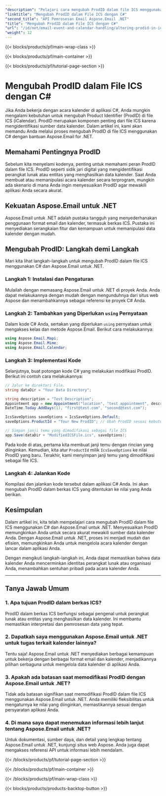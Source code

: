 ```yaml
---
"description": "Pelajari cara mengubah ProdID dalam file ICS menggunakan C# & Aspose.Email untuk .NET. Panduan & kode langkah demi langkah. Pastikan integritas & kompatibilitas data."
"linktitle": "Mengubah ProdID dalam File ICS dengan C#"
"second_title": "API Pemrosesan Email Aspose.Email .NET"
"title": "Mengubah ProdID dalam File ICS dengan C#"
"url": "/id/net/email-event-and-calendar-handling/altering-prodid-in-ics-files-with-csharp/"
"weight": 12
---
```


{{< blocks/products/pf/main-wrap-class >}}

{{< blocks/products/pf/main-container >}}

{{< blocks/products/pf/tutorial-page-section >}}

# Mengubah ProdID dalam File ICS dengan C#


Jika Anda bekerja dengan acara kalender di aplikasi C#, Anda mungkin mengalami kebutuhan untuk mengubah Product Identifier (ProdID) di file ICS (iCalendar). ProdID merupakan komponen penting dari file ICS karena mengidentifikasi sumber data kalender. Dalam artikel ini, kami akan memandu Anda melalui proses mengubah ProdID di file ICS menggunakan C# dengan bantuan Aspose.Email for .NET.

## Memahami Pentingnya ProdID

Sebelum kita menyelami kodenya, penting untuk memahami peran ProdID dalam file ICS. ProdID seperti sidik jari digital yang mengidentifikasi perangkat lunak atau entitas yang menghasilkan data kalender. Saat Anda membuat atau memanipulasi acara kalender secara terprogram, mungkin ada skenario di mana Anda ingin menyesuaikan ProdID agar mewakili aplikasi Anda secara akurat.

## Kekuatan Aspose.Email untuk .NET

Aspose.Email untuk .NET adalah pustaka tangguh yang menyederhanakan penggunaan format email dan kalender, termasuk berkas ICS. Pustaka ini menyediakan serangkaian fitur dan kemampuan untuk memanipulasi data kalender dengan mudah.

## Mengubah ProdID: Langkah demi Langkah

Mari kita lihat langkah-langkah untuk mengubah ProdID dalam file ICS menggunakan C# dan Aspose.Email untuk .NET.

### Langkah 1: Instalasi dan Pengaturan

Mulailah dengan memasang Aspose.Email untuk .NET di proyek Anda. Anda dapat melakukannya dengan mudah dengan mengunduhnya dari situs web Aspose dan menambahkannya sebagai referensi ke proyek C# Anda.

### Langkah 2: Tambahkan yang Diperlukan `using` Pernyataan

Dalam kode C# Anda, sertakan yang diperlukan `using` pernyataan untuk mengakses kelas dan metode Aspose.Email. Berikut cara melakukannya:

```csharp
using Aspose.Email.Mapi;
using Aspose.Email.Mime;
using Aspose.Email.Calendar;
```

### Langkah 3: Implementasi Kode

Selanjutnya, buat potongan kode C# yang melakukan modifikasi ProdID. Berikut ini contoh cara melakukannya:

```csharp
// Jalur ke direktori File.
string dataDir = "Your Data Directory";

string description = "Test Description";
Appointment app = new Appointment("location", "test appointment", description, DateTime.Today,
DateTime.Today.AddDays(1), "first@test.com", "second@test.com");

IcsSaveOptions saveOptions = IcsSaveOptions.Default;
saveOptions.ProductId = "Your New ProdID"; // Ubah ProdID sesuai kebutuhan

// Simpan janji temu yang dimodifikasi sebagai file ICS
app.Save(dataDir + "ModifiedICSFile.ics", saveOptions);
```

Pada kode di atas, pertama kita membuat janji temu dengan rincian yang diinginkan. Kemudian, kita atur `ProductId` milik `IcsSaveOptions` ke nilai ProdID yang baru. Terakhir, kami menyimpan janji temu yang dimodifikasi sebagai file ICS.

### Langkah 4: Jalankan Kode

Kompilasi dan jalankan kode tersebut dalam aplikasi C# Anda. Ini akan mengubah ProdID dalam berkas ICS yang ditentukan ke nilai yang Anda berikan.

## Kesimpulan

Dalam artikel ini, kita telah mempelajari cara mengubah ProdID dalam file ICS menggunakan C# dan Aspose.Email untuk .NET. Menyesuaikan ProdID memungkinkan Anda untuk secara akurat mewakili sumber data kalender Anda. Dengan Aspose.Email untuk .NET, proses ini menjadi mudah dan efisien, memungkinkan Anda untuk mengelola acara kalender dengan lancar dalam aplikasi Anda.

Dengan mengikuti langkah-langkah ini, Anda dapat memastikan bahwa data kalender Anda mencerminkan identitas perangkat lunak atau organisasi Anda, menambahkan sentuhan pribadi pada acara kalender Anda.

---

## Tanya Jawab Umum

### 1. Apa tujuan ProdID dalam berkas ICS?

ProdID dalam berkas ICS berfungsi sebagai pengenal untuk perangkat lunak atau entitas yang menghasilkan data kalender. Ini membantu memastikan interpretasi dan pemrosesan data yang tepat.

### 2. Dapatkah saya menggunakan Aspose.Email untuk .NET untuk tugas terkait kalender lainnya?

Tentu saja! Aspose.Email untuk .NET menyediakan berbagai kemampuan untuk bekerja dengan berbagai format email dan kalender, menjadikannya pilihan serbaguna untuk mengelola data kalender di aplikasi Anda.

### 3. Apakah ada batasan saat memodifikasi ProdID dengan Aspose.Email untuk .NET?

Tidak ada batasan signifikan saat memodifikasi ProdID dalam file ICS menggunakan Aspose.Email untuk .NET. Anda memiliki fleksibilitas untuk mengaturnya ke nilai yang diinginkan, memastikannya sesuai dengan persyaratan aplikasi Anda.

### 4. Di mana saya dapat menemukan informasi lebih lanjut tentang Aspose.Email untuk .NET?

Untuk dokumentasi, sumber daya, dan detail yang lengkap tentang Aspose.Email untuk .NET, kunjungi situs web Aspose. Anda juga dapat mengakses referensi API untuk informasi lebih mendalam.

{{< /blocks/products/pf/tutorial-page-section >}}

{{< /blocks/products/pf/main-container >}}

{{< /blocks/products/pf/main-wrap-class >}}

{{< blocks/products/products-backtop-button >}}